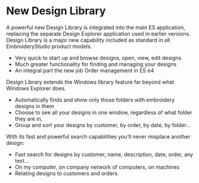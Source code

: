 # New Design Library

A powerful new Design Library is integrated into the main ES application, replacing the separate Design Explorer application used in earlier versions. Design Library is a major new capability included as standard in all EmbroideryStudio product models.

- Very quick to start up and browse designs, open, view, edit designs
- Much greater functionality for finding and managing your designs
- An integral part the new job Order management in ES e4

Design Library extends the Windows library feature far beyond what Windows Explorer does.

- Automatically finds and show only those folders with embroidery designs in them
- Choose to see all your designs in one window, regardless of what folder they are in,
- Group and sort your designs by customer, by order, by date, by folder…

With its fast and powerful search capabilities you’ll never misplace another design:

- Fast search for designs by customer, name, description, date, order, any text…
- On my computer, on company network of computers, on machines
- Relating designs to customers and orders.

